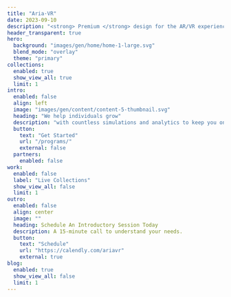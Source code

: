 ```yaml
---
title: "Aria·VR"
date: 2023-09-10
description: "<strong> Premium </strong> design for the AR/VR experience."
header_transparent: true
hero:
  background: "images/gen/home/home-1-large.svg"
  blend_mode: "overlay"
  theme: "primary"
collections:
  enabled: true
  show_view_all: true
  limit: 1
intro:
  enabled: false
  align: left
  image: "images/gen/content/content-5-thumbnail.svg"
  heading: "We help individuals grow"
  description: "with countless simulations and analytics to keep you on track."
  button:
    text: "Get Started"
    url: "/programs/"
    external: false
  partners:
    enabled: false
work:
  enabled: false
  label: "Live Collections"
  show_view_all: false
  limit: 1
outro:
  enabled: false 
  align: center
  image: ""
  heading: Schedule An Introductory Session Today
  description: A 15-minute call to understand your needs.
  button:
    text: "Schedule"
    url: "https://calendly.com/ariavr"
    external: true
blog:
  enabled: true
  show_view_all: false
  limit: 1
---
```


